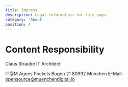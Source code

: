 ```yaml
---
title: Impress
description: Legal information for this page.
category: 'About'
position: 4
---
```



# Content Responsibility
Claus Straube
IT Architect 

IT@M
Agnes Pockels Bogen 21
80992 München
E-Mail: opensource@muenchendigital.io  

